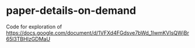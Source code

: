 # paper-details-on-demand
Code for exploration of https://docs.google.com/document/d/1VFXd4FGdsve7bWd_1IwmKVIsQWjBr65l3TBHIzGDMaU

